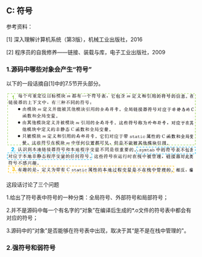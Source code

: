 ## C: 符号

参考资料：

\[1\] 深入理解计算机系统（第3版），机械工业出版社，2016

\[2\] 程序员的自我修养——链接、装载与库，电子工业出版社，2009

### 1.源码中哪些对象会产生“符号”

以下的一段话摘自[1]中的7.5节开头部分。

![](/assets/c014_002.PNG)

这段话讨论了三个问题

1.给出了符号表中符号的一种分类：全局符号、外部符号和局部符号；

2.并不是源码中每一个有名字的“对象”在编译后生成的*.o文件的符号表中都会有对应的符号；

3.源码中的“对象”是否能够在符号表中出现，取决于其“是不是在栈中管理的"。

### 2.强符号和弱符号














